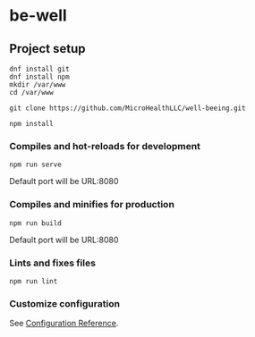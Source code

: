 # be-well

## Project setup

```
dnf install git
dnf install npm
mkdir /var/www
cd /var/www

git clone https://github.com/MicroHealthLLC/well-beeing.git

npm install
```

### Compiles and hot-reloads for development
```
npm run serve
```
Default port will be URL:8080

### Compiles and minifies for production
```
npm run build
```
Default port will be URL:8080

### Lints and fixes files
```
npm run lint
```

### Customize configuration
See [Configuration Reference](https://cli.vuejs.org/config/).
